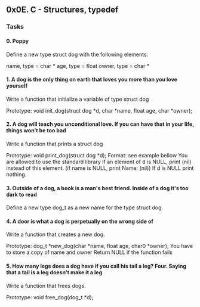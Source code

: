 ## 0x0E. C - Structures, typedef
### Tasks
#### 0. Poppy
Define a new type struct dog with the following elements:

name, type = char *
age, type = float
owner, type = char *
#### 1. A dog is the only thing on earth that loves you more than you love yourself
Write a function that initialize a variable of type struct dog

Prototype: void init_dog(struct dog \*d, char \*name, float age, char \*owner);
#### 2. A dog will teach you unconditional love. If you can have that in your life, things won't be too bad
Write a function that prints a struct dog

Prototype: void print_dog(struct dog \*d);
Format: see example bellow
You are allowed to use the standard library
If an element of d is NULL, print (nil) instead of this element. (if name is NULL, print Name: (nil))
If d is NULL print nothing.
#### 3. Outside of a dog, a book is a man's best friend. Inside of a dog it's too dark to read
Define a new type dog_t as a new name for the type struct dog.
#### 4. A door is what a dog is perpetually on the wrong side of
Write a function that creates a new dog.

Prototype: dog_t \*new_dog(char \*name, float age, char0 \*owner);
You have to store a copy of name and owner
Return NULL if the function fails
#### 5. How many legs does a dog have if you call his tail a leg? Four. Saying that a tail is a leg doesn't make it a leg
Write a function that frees dogs.

Prototype: void free_dog(dog_t \*d);
